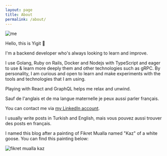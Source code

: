 ```yaml
---
layout: page
title: About
permalink: /about/
---
```


![me]({{site.baseurl}}/assets/img/profile.jpeg)

Hello, this is Yigit 🖖

I'm a backend developer who's always looking to learn and improve.

I use Golang, Ruby on Rails, Docker and Nodejs with TypeScript and eager to use & learn more deeply them and other technologies such as gRPC. By personality, I am curious and open to learn and make experiments with the tools and technologies that I am using.

Playing with React and GraphQL helps me relax and unwind.

Sauf de l'anglais et de ma langue maternelle je peux aussi parler français.

You can contact me via [my LinkedIn account](www.linkedin.com/in/yiğit-sadıç-25563aa6).

I usually write posts in Turkish and English, mais vous pouvez aussi trouver des posts en français.

I named this blog after a painting of Fikret Mualla named "Kaz" of a white goose.
You can find this painting below:

![fikret mualla kaz]({{site.baseurl}}/assets/img/fikret-mualla-kaz.jpg)
